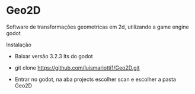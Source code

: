 # Geo2D
Software de transformações geometricas em 2d, utilizando a game engine godot

Instalação

- Baixar versão 3.2.3 lts do godot

- git clone https://github.com/luismariotti1/Geo2D.git

- Entrar no godot, na aba projects escolher scan e escolher a pasta Geo2D
